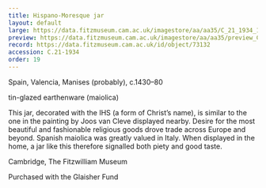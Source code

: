 ```yaml
---
title: Hispano-Moresque jar
layout: default
large: https://data.fitzmuseum.cam.ac.uk/imagestore/aa/aa35/C_21_1934_1_201603_amt49_dc2.jpg
preview: https://data.fitzmuseum.cam.ac.uk/imagestore/aa/aa35/preview_C_21_1934_1_201603_amt49_dc2.jpg
record: https://data.fitzmuseum.cam.ac.uk/id/object/73132
accession: C.21-1934
order: 19
---
```


Spain, Valencia, Manises (probably), c.1430–80

tin-glazed earthenware (maiolica)


This jar, decorated with the IHS (a form of Christ’s name), is similar to the one in the painting by Joos van Cleve displayed nearby. Desire for the most beautiful and fashionable religious goods drove trade across Europe and beyond. Spanish maiolica was greatly valued in Italy. When displayed in the home, a jar like this therefore signalled both piety and good taste.

Cambridge, The Fitzwilliam Museum

Purchased with the Glaisher Fund
